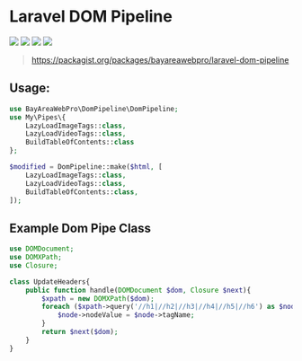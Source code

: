 # Laravel DOM Pipeline

![](https://github.com/bayareawebpro/laravel-dom-pipeline/workflows/ci/badge.svg)
![](https://img.shields.io/packagist/dt/bayareawebpro/laravel-dom-pipeline.svg)
![](https://img.shields.io/github/v/release/bayareawebpro/laravel-dom-pipeline.svg)
![](https://img.shields.io/badge/License-MIT-success.svg)

> https://packagist.org/packages/bayareawebpro/laravel-dom-pipeline

## Usage: 
```php
use BayAreaWebPro\DomPipeline\DomPipeline;
use My\Pipes\{
    LazyLoadImageTags::class,
    LazyLoadVideoTags::class,
    BuildTableOfContents::class
};

$modified = DomPipeline::make($html, [
    LazyLoadImageTags::class,
    LazyLoadVideoTags::class,
    BuildTableOfContents::class,
]);
```

## Example Dom Pipe Class
```php
use DOMDocument;
use DOMXPath;
use Closure;

class UpdateHeaders{
    public function handle(DOMDocument $dom, Closure $next){
        $xpath = new DOMXPath($dom);
        foreach ($xpath->query('//h1|//h2|//h3|//h4|//h5|//h6') as $node) {
            $node->nodeValue = $node->tagName;
        }
        return $next($dom);
    }
}
```

